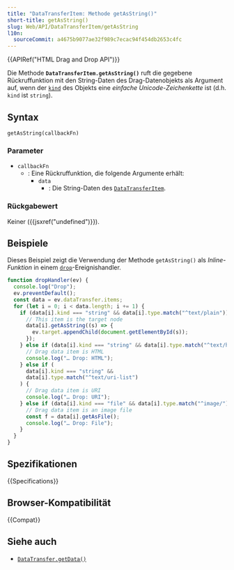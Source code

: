 ```yaml
---
title: "DataTransferItem: Methode getAsString()"
short-title: getAsString()
slug: Web/API/DataTransferItem/getAsString
l10n:
  sourceCommit: a4675b9077ae32f989c7ecac94f454db2653c4fc
---
```


{{APIRef("HTML Drag and Drop API")}}

Die Methode **`DataTransferItem.getAsString()`** ruft die gegebene Rückruffunktion mit den String-Daten des Drag-Datenobjekts als Argument auf, wenn der [`kind`](/de/docs/Web/API/DataTransferItem/kind) des Objekts eine _einfache Unicode-Zeichenkette_ ist (d.h. `kind` ist `string`).

## Syntax

```js-nolint
getAsString(callbackFn)
```

### Parameter

- `callbackFn`
  - : Eine Rückruffunktion, die folgende Argumente erhält:
    - `data`
      - : Die String-Daten des [`DataTransferItem`](/de/docs/Web/API/DataTransferItem).

### Rückgabewert

Keiner ({{jsxref("undefined")}}).

## Beispiele

Dieses Beispiel zeigt die Verwendung der Methode `getAsString()` als _Inline-Funktion_ in einem [`drop`](/de/docs/Web/API/HTMLElement/drop_event)-Ereignishandler.

```js
function dropHandler(ev) {
  console.log("Drop");
  ev.preventDefault();
  const data = ev.dataTransfer.items;
  for (let i = 0; i < data.length; i += 1) {
    if (data[i].kind === "string" && data[i].type.match("^text/plain")) {
      // This item is the target node
      data[i].getAsString((s) => {
        ev.target.appendChild(document.getElementById(s));
      });
    } else if (data[i].kind === "string" && data[i].type.match("^text/html")) {
      // Drag data item is HTML
      console.log("… Drop: HTML");
    } else if (
      data[i].kind === "string" &&
      data[i].type.match("^text/uri-list")
    ) {
      // Drag data item is URI
      console.log("… Drop: URI");
    } else if (data[i].kind === "file" && data[i].type.match("^image/")) {
      // Drag data item is an image file
      const f = data[i].getAsFile();
      console.log("… Drop: File");
    }
  }
}
```

## Spezifikationen

{{Specifications}}

## Browser-Kompatibilität

{{Compat}}

## Siehe auch

- [`DataTransfer.getData()`](/de/docs/Web/API/DataTransfer/getData)
